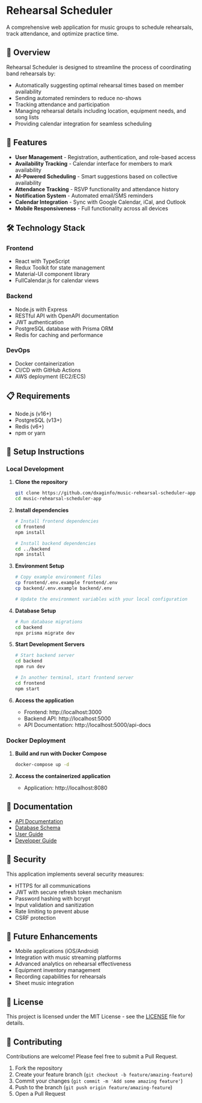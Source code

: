 # Rehearsal Scheduler

A comprehensive web application for music groups to schedule rehearsals, track attendance, and optimize practice time.

## 🎵 Overview

Rehearsal Scheduler is designed to streamline the process of coordinating band rehearsals by:

- Automatically suggesting optimal rehearsal times based on member availability
- Sending automated reminders to reduce no-shows
- Tracking attendance and participation
- Managing rehearsal details including location, equipment needs, and song lists
- Providing calendar integration for seamless scheduling

## 🚀 Features

- **User Management** - Registration, authentication, and role-based access
- **Availability Tracking** - Calendar interface for members to mark availability
- **AI-Powered Scheduling** - Smart suggestions based on collective availability
- **Attendance Tracking** - RSVP functionality and attendance history
- **Notification System** - Automated email/SMS reminders
- **Calendar Integration** - Sync with Google Calendar, iCal, and Outlook
- **Mobile Responsiveness** - Full functionality across all devices

## 🛠️ Technology Stack

### Frontend
- React with TypeScript
- Redux Toolkit for state management
- Material-UI component library
- FullCalendar.js for calendar views

### Backend
- Node.js with Express
- RESTful API with OpenAPI documentation
- JWT authentication
- PostgreSQL database with Prisma ORM
- Redis for caching and performance

### DevOps
- Docker containerization
- CI/CD with GitHub Actions
- AWS deployment (EC2/ECS)

## 📋 Requirements

- Node.js (v16+)
- PostgreSQL (v13+)
- Redis (v6+)
- npm or yarn

## 🔧 Setup Instructions

### Local Development

1. **Clone the repository**
   ```bash
   git clone https://github.com/dxaginfo/music-rehearsal-scheduler-app.git
   cd music-rehearsal-scheduler-app
   ```

2. **Install dependencies**
   ```bash
   # Install frontend dependencies
   cd frontend
   npm install
   
   # Install backend dependencies
   cd ../backend
   npm install
   ```

3. **Environment Setup**
   ```bash
   # Copy example environment files
   cp frontend/.env.example frontend/.env
   cp backend/.env.example backend/.env
   
   # Update the environment variables with your local configuration
   ```

4. **Database Setup**
   ```bash
   # Run database migrations
   cd backend
   npx prisma migrate dev
   ```

5. **Start Development Servers**
   ```bash
   # Start backend server
   cd backend
   npm run dev
   
   # In another terminal, start frontend server
   cd frontend
   npm start
   ```

6. **Access the application**
   - Frontend: http://localhost:3000
   - Backend API: http://localhost:5000
   - API Documentation: http://localhost:5000/api-docs

### Docker Deployment

1. **Build and run with Docker Compose**
   ```bash
   docker-compose up -d
   ```

2. **Access the containerized application**
   - Application: http://localhost:8080

## 📝 Documentation

- [API Documentation](./docs/api.md)
- [Database Schema](./docs/database.md)
- [User Guide](./docs/user-guide.md)
- [Developer Guide](./docs/developer-guide.md)

## 🔐 Security

This application implements several security measures:
- HTTPS for all communications
- JWT with secure refresh token mechanism
- Password hashing with bcrypt
- Input validation and sanitization
- Rate limiting to prevent abuse
- CSRF protection

## 🌱 Future Enhancements

- Mobile applications (iOS/Android)
- Integration with music streaming platforms
- Advanced analytics on rehearsal effectiveness
- Equipment inventory management
- Recording capabilities for rehearsals
- Sheet music integration

## 📄 License

This project is licensed under the MIT License - see the [LICENSE](LICENSE) file for details.

## 👥 Contributing

Contributions are welcome! Please feel free to submit a Pull Request.

1. Fork the repository
2. Create your feature branch (`git checkout -b feature/amazing-feature`)
3. Commit your changes (`git commit -m 'Add some amazing feature'`)
4. Push to the branch (`git push origin feature/amazing-feature`)
5. Open a Pull Request